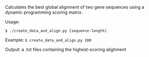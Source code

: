 Calculates the best global alignment of two gene sequences using a dynamic programming scoring matrix.

Usage: 

`$ ./create_data_and_align.py [sequence-length]`

Example:
`$ create_data_and_align.py 100`

Output: a .txt files containing the highest-scoring alighment
